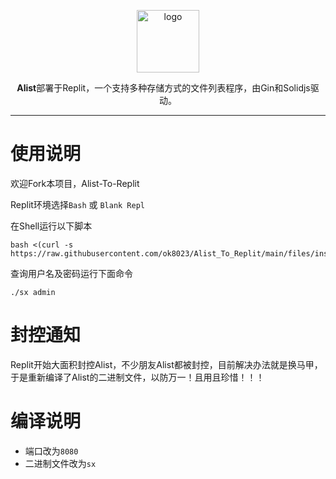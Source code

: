<p align="center">
<a href="https://alist.nn.ci"><img height="100px" alt="logo" src="https://ghproxy.com/https://raw.githubusercontent.com/ok8023/Alist_To_Replit/main/files/logo.svg"/></a>
</p>

<p align="center"><b>Alist</b>部署于Replit，一个支持多种存储方式的文件列表程序，由Gin和Solidjs驱动。</p>

------------------------------
# 使用说明
欢迎Fork本项目，Alist-To-Replit

Replit环境选择`Bash` 或 `Blank Repl`

在Shell运行以下脚本

```
bash <(curl -s https://raw.githubusercontent.com/ok8023/Alist_To_Replit/main/files/install.sh)
```

查询用户名及密码运行下面命令

```
./sx admin
```

# 封控通知
Replit开始大面积封控Alist，不少朋友Alist都被封控，目前解决办法就是换马甲，于是重新编译了Alist的二进制文件，以防万一！且用且珍惜！！！ 

# 编译说明
- 端口改为`8080`
- 二进制文件改为`sx`

